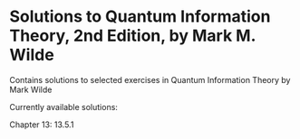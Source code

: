 # Solutions to Quantum Information Theory, 2nd Edition, by Mark M. Wilde
Contains solutions to selected exercises in Quantum Information Theory by Mark Wilde

Currently available solutions:

Chapter 13: 13.5.1
